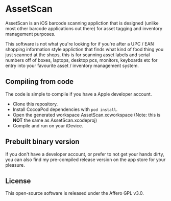 # AssetScan

AssetScan is an iOS barcode scanning appliction that is designed (unlike most other barcode applications out there) for asset tagging and inventory management purposes.

This software is not what you're looking for if you're after a UPC / EAN shopping information style appliction that finds what kind of food thing you just scanned at the shops, this is for scanning asset labels and serial numbers off of boxes, laptops, desktop pcs, monitors, keyboards etc for entry into your favourite asset / inventory management system.

## Compiling from code

The code is simple to compile if you have a Apple developer account.

* Clone this repository.
* Install CocoaPod dependencies with `pod install`.
* Open the generated workspace AssetScan.xcworkspace (Note: this is **NOT** the same as AssetScan.xcodeproj)
* Compile and run on your iDevice.

## Prebuilt binary version

If you don't have a developer account, or prefer to not get your hands dirty, you can also find my pre-compiled release version on the app store for your pleasure.

## License

This open-source software is released under the Affero GPL v3.0.
